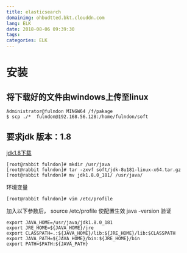 ```yaml
---
title: elasticsearch
domainimg: ohbudtted.bkt.clouddn.com
lang: ELK
date: 2018-08-06 09:39:30
tags:
categories: ELK
---
```

# 安装
## 将下载好的文件由windows上传至linux
```
Administrator@fulndon MINGW64 /f/pakage
$ scp ./*  fulndon@192.168.56.128:/home/fulndon/soft
```
<!-- more -->
## 要求jdk 版本：1.8
[jdk1.8下载](http://www.oracle.com/technetwork/java/javase/downloads/jdk8-downloads-2133151.html)
```
[root@rabbit fulndon]# mkdir /usr/java
[root@rabbit fulndon]# tar -zxvf soft/jdk-8u181-linux-x64.tar.gz 
[root@rabbit fulndon]# mv jdk1.8.0_181/ /usr/java/
```
环境变量
```
[root@rabbit fulndon]# vim /etc/profile
```
加入以下参数后，<span color="red"> source /etc/profile</span> 使配置生效
java -version 验证
```
export JAVA_HOME=/usr/java/jdk1.8.0_181
export JRE_HOME=${JAVA_HOME}/jre
export CLASSPATH=.:${JAVA_HOME}/lib:${JRE_HOME}/lib:$CLASSPATH
export JAVA_PATH=${JAVA_HOME}/bin:${JRE_HOME}/bin
export PATH=$PATH:${JAVA_PATH}
```